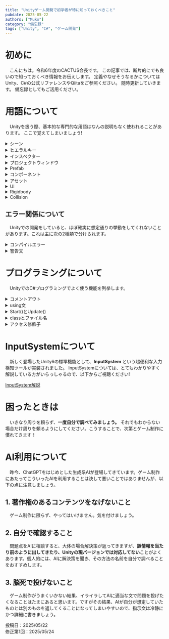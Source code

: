 ```yaml
---
title: "Unityゲーム開発で初学者が特に知っておくべきこと"
pubdate: 2025-05-22
authors: ["Muko"] 
category: "備忘録"
tags: ["Unity", "C#", "ゲーム開発"] 
---
```


# 初めに
　こんにちは。令和6年度のCACTUS会長です。
この記事では、断片的にでも良いので知っておくべき情報をお伝えします。
定義やなぜそうなるかについてはUnity、C#の公式リファレンスやQiitaをご参照ください。
随時更新していきます。
備忘録としてもご活用ください。

# 用語について
　Unityを扱う際、基本的な専門的な用語はなんの説明もなく使われることがあります。
ここで覚えてしまいましょう!

<details><summary>シーン</summary>

　ゲームが動く1つのまとまりです。ゲーム制作ではこのシーンを複数作って場面を切り替えることが多いです。
重要なこととして、**こちら側で設定をしないとシーンをまたいでオブジェクトやその情報を引き継ぐことはできません。** 
</details>

<details><summary>ヒエラルキー</summary>

　初期設定でUnityの左側にあるやつです。オブジェクトが一覧表示されて、ここからオブジェクトを選択できます。
</details>

<details><summary>インスペクター</summary>

　初期設定で右側にあるやつです。ここでオブジェクトの詳細設定が行えます。

</details>

<details><summary>プロジェクトウィンドウ</summary>

　初期設定でUnityの下側にあるやつです。ファイルに関する操作はここで行います。
</details>

<details><summary>Prefab</summary>

　機能を持ったオブジェクトを1つのパーツとしたまとまりです。とてもよく使います。
ヒエラルキーのオブジェクトをドラッグしてプロジェクトウィンドウに持っていくことで簡単に作成できます。
</details>

<details><summary>コンポーネント</summary>

　オブジェクトに機能を持たせるパーツのことです。主に当たり判定の作成で重宝します。ゲーム制作ではオブジェクトにコンポーネントとプログラムファイルをつけることで機能を作っていきます。

</details>

<details><summary>アセット</summary>

Unityでは基本ゲームの素材等はAssetsファイルに入れて管理します。プロジェクトウィンドウに存在します。

</details>

<details><summary>UI</summary>

ユーザーインターフェースの略で、プレイヤーがオブジェクトに干渉するものすべてをまとめてこういいます。UnityのUIは充実しているので、是非いろいろ使ってみてください！
</details>

<details><summary>Rigidbody</summary>

　Unityでは標準のコンポーネントとしてオブジェクトに重力を働かせる「Rigidbody」というものがあります。
かなりよく使うので覚えておきましょう。いろんなサイトで説明なく使われます。また、よく「rb」という変数にして使われます。
さらに、2Dだと「Rigidbody2D」となります。混乱のもとになるため、注意しましょう。
</details>

<details><summary>Collision</summary>

　オブジェクトにつけることができる当たり判定です。様々な種類があるので、その都度適切なものを選びましょう。
また、Rigidbodyと同じように2D版では後ろに「2D」がつきます。注意してください。

</details>


## エラー関係について
　Unityでの開発をしていると、ほぼ確実に想定通りの挙動をしてくれないことがあります。これは主に次の2種類で分けられます。

<details><summary>コンパイルエラー</summary>

　エディタがそもそも実行できない構造を作ったときに起きるものです。<span style="color: red; ">赤いエラー文</span>が表示されます。

　この場合、**エラー時に出るC○○～という番号を調べるか、エラー文をコピペして調べましょう。** 基本的に先人がいるので、解決できるはずです。
万が一前人未踏のエラーに遭遇した場合は、エディタの場合はUnityに、プログラミングの場合はMicrosoftの公式リファレンスをご参照ください。

また、中には再起動するとなおるものもあります。
</details>

<details><summary>警告文</summary>

　現在のコンパイルの実行については問題ないが、値が格納されているべきところにnull値が格納されていたり、そのほか何かしらのおかしな挙動が確認されたときに起きるものです。
<span style="color: orange; ">黄色いエラー文</span>が表示されます。  
　対処法自体はコンパイルエラーと同じです。余裕があるなら直しましょう。

</details>

# プログラミングについて
　UnityでのC#プログラミングでよく使う機能を列挙します。

<details><summary>コメントアウト</summary>

　プログラム内に機械がスルーする文を書けます。
構文こそ違いますが、ほぼすべてのプログラミングで使います。
C#だと以下のように書きます。
~~~csharp
//こんなふうに、行の最初にスラッシュを2つ付けるとその行がコメントに。
/*こんなふうにアスタリスクとスラッシュで囲うと、その囲った範囲がコメントに。*/
~~~
</details> 
<details><summary>using文</summary>

　すでに実装されている機能を使用したいときに使います。多分一番エラーが出る要因だと思います。
ex.)
~~~csharp
//using文はファイルの最初に記述
using UnityEngine; //Unityの標準機能を使う
using UnityEngine.InputSystem;//Unityの「InputSytemという機能を使う。」
~~~

より詳細を知りたい方は、「C# 名前空間」でググってください。

</details>

<details><summary>Start()とUpdate()</summary>

　新規ファイルに最初から存在するUnity標準の関数です。UnityEngineのUsingが必要です。
Start()がプログラムファイルがついているオブジェクトが**シーンに現れたときに最初だけ実行される関数** で、Update()がプログラムファイルがついているオブジェクトがシーンに存在するときに**常に実行される関数** です。  

ex.)
~~~csharp
void Start()
{
    //ここに最初だけ実行したい処理
}

void Update()
{
    //ここに常に実行したい処理
}
~~~

　とてもよく使うので、覚えておきましょう。
なお、これらの関数に限らず、プログラミングでは大文字と小文字を区別します。注意してください。

</details>

<details><summary>classとファイル名</summary>

　c#には**class**という機能があります。classについて真面目にやろうとするととんでもないことになるので、とりあえず1つのまとまりだと覚えておいてもらえば大丈夫です。
重要なのは、**ファイル名とclassを同じにする**ということです。
Unityでプログラムファイルを作る際、何もしなければ自動的にファイル名とclass名を同じにしてくれます。
ファイル名とclass名が異なると混乱の元となるので、いたずらにclass名を変えないようにしましょう。

</details>


<details><summary>アクセス修飾子</summary>

　変数や関数はどこからでもアクセス出来たらまずいので、C#には**アクセス修飾子**というものが存在します。
基本的なアクセス修飾子は、**private**と**public**の2つです。
超簡単に言うと、privateは外部からアクセスできない(例外あり)ようにするもので、publicは外部からのアクセスをできるようにするものです。
本来、特別な理由がなければpublic変数はあまり使うべきではないのですが、public変数と関数はとても簡単に利用できるため、**変数名、関数名が被らない限りは、** publicにしてもよいと思います。
publicにすると、以下のようにアクセスをすることができます。なお、classはpublicでも問題ありません。
~~~csharp
public class Player : MonoBehaviour 
{
    public float health = 10;
}

//ここから別ファイル
public class Enemy : MonoBehavior
{
    void EnemyAttack()
    {
        Player.health--;
    }
}

~~~
なお、アクセス修飾子を何も書かないとprivate判定になります。

</details>


# InputSystemについて

　新しく登場したUnity6の標準機能として、**InputSystem** という超便利な入力検知ツールが実装されました。
InputSystemについては、とてもわかりやすく解説している方がいらっしゃるので、以下からご視聴ください!

[InputSystem解説](https://youtu.be/zyG6jJA-ywY?si=ArgQLe51EF4C59ns "UnityのInputSystem使い方ガイド！ユーザー入力の方法とパラメータを徹底解説")


# 困ったときは

　いきなり周りを頼らず、**一度自分で調べてみましょう。** それでもわからない場合だけ周りを頼るようにしてください。こうすることで、次第とゲーム制作に慣れてきます！

# AI利用について
　昨今、ChatGPTをはじめとした生成系AIが登場してきています。ゲーム制作にあたってこういったAIを利用することは決して悪いことではありませんが、以下の点に注意しましょう。

## 1. 著作権のあるコンテンツをなげないこと
　ゲーム制作に限らず、やってはいけません。気を付けましょう。

## 2. 自分で確認すること
　問題点をAIに相談すると、大体の場合解決策が返ってきますが、**誤情報を当たり前のように出してきたり、Unityの現バージョンでは対応してない**ことがよくあります。個人的には、AIに解決策を聞き、その方法の名前を自分で調べることをおすすめします。

## 3. 脳死で投げないこと
　ゲーム制作がうまくいかない結果、イライラしてAIに適当な文で問題を投げたくなることはたまにあると思います。ですがその結果、AIが自分が想定していたものとは別のものを返してくることになってしまいやすいので、指示文は冷静にかつ詳細に書きましょう。

投稿日：2025/05/22  
修正第1回：2025/05/24
